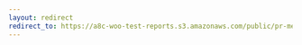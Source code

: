 ```yaml
---
layout: redirect
redirect_to: https://a8c-woo-test-reports.s3.amazonaws.com/public/pr-merge/41375/e2e/index.html
---
```

